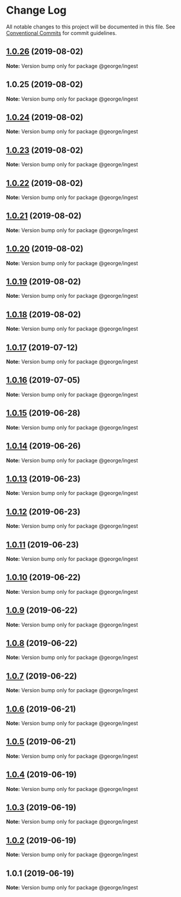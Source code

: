 # Change Log

All notable changes to this project will be documented in this file.
See [Conventional Commits](https://conventionalcommits.org) for commit guidelines.

## [1.0.26](https://github.com/ThreeMammals/george/compare/@george/ingest@1.0.25...@george/ingest@1.0.26) (2019-08-02)

**Note:** Version bump only for package @george/ingest





## 1.0.25 (2019-08-02)

**Note:** Version bump only for package @george/ingest





## [1.0.24](https://github.com/TomPallister/george/compare/@george/ingest@1.0.23...@george/ingest@1.0.24) (2019-08-02)

**Note:** Version bump only for package @george/ingest





## [1.0.23](https://github.com/TomPallister/george/compare/@george/ingest@1.0.22...@george/ingest@1.0.23) (2019-08-02)

**Note:** Version bump only for package @george/ingest





## [1.0.22](https://github.com/TomPallister/george/compare/@george/ingest@1.0.21...@george/ingest@1.0.22) (2019-08-02)

**Note:** Version bump only for package @george/ingest





## [1.0.21](https://github.com/TomPallister/george/compare/@george/ingest@1.0.20...@george/ingest@1.0.21) (2019-08-02)

**Note:** Version bump only for package @george/ingest





## [1.0.20](https://github.com/TomPallister/george/compare/@george/ingest@1.0.19...@george/ingest@1.0.20) (2019-08-02)

**Note:** Version bump only for package @george/ingest





## [1.0.19](https://github.com/TomPallister/george/compare/@george/ingest@1.0.18...@george/ingest@1.0.19) (2019-08-02)

**Note:** Version bump only for package @george/ingest





## [1.0.18](https://github.com/TomPallister/george/compare/@george/ingest@1.0.17...@george/ingest@1.0.18) (2019-08-02)

**Note:** Version bump only for package @george/ingest





## [1.0.17](https://github.com/TomPallister/george/compare/@george/ingest@1.0.16...@george/ingest@1.0.17) (2019-07-12)

**Note:** Version bump only for package @george/ingest





## [1.0.16](https://github.com/TomPallister/george/compare/@george/ingest@1.0.15...@george/ingest@1.0.16) (2019-07-05)

**Note:** Version bump only for package @george/ingest





## [1.0.15](https://github.com/TomPallister/george/compare/@george/ingest@1.0.14...@george/ingest@1.0.15) (2019-06-28)

**Note:** Version bump only for package @george/ingest





## [1.0.14](https://github.com/TomPallister/george/compare/@george/ingest@1.0.13...@george/ingest@1.0.14) (2019-06-26)

**Note:** Version bump only for package @george/ingest





## [1.0.13](https://github.com/TomPallister/george/compare/@george/ingest@1.0.12...@george/ingest@1.0.13) (2019-06-23)

**Note:** Version bump only for package @george/ingest





## [1.0.12](https://github.com/TomPallister/george/compare/@george/ingest@1.0.11...@george/ingest@1.0.12) (2019-06-23)

**Note:** Version bump only for package @george/ingest





## [1.0.11](https://github.com/TomPallister/george/compare/@george/ingest@1.0.10...@george/ingest@1.0.11) (2019-06-23)

**Note:** Version bump only for package @george/ingest





## [1.0.10](https://github.com/TomPallister/george/compare/@george/ingest@1.0.9...@george/ingest@1.0.10) (2019-06-22)

**Note:** Version bump only for package @george/ingest





## [1.0.9](https://github.com/TomPallister/george/compare/@george/ingest@1.0.8...@george/ingest@1.0.9) (2019-06-22)

**Note:** Version bump only for package @george/ingest





## [1.0.8](https://github.com/TomPallister/george/compare/@george/ingest@1.0.7...@george/ingest@1.0.8) (2019-06-22)

**Note:** Version bump only for package @george/ingest





## [1.0.7](https://github.com/TomPallister/george/compare/@george/ingest@1.0.6...@george/ingest@1.0.7) (2019-06-22)

**Note:** Version bump only for package @george/ingest





## [1.0.6](https://github.com/TomPallister/george/compare/@george/ingest@1.0.5...@george/ingest@1.0.6) (2019-06-21)

**Note:** Version bump only for package @george/ingest





## [1.0.5](https://github.com/TomPallister/george/compare/@george/ingest@1.0.4...@george/ingest@1.0.5) (2019-06-21)

**Note:** Version bump only for package @george/ingest





## [1.0.4](https://github.com/TomPallister/george/compare/@george/ingest@1.0.3...@george/ingest@1.0.4) (2019-06-19)

**Note:** Version bump only for package @george/ingest





## [1.0.3](https://github.com/TomPallister/george/compare/@george/ingest@1.0.2...@george/ingest@1.0.3) (2019-06-19)

**Note:** Version bump only for package @george/ingest





## [1.0.2](https://github.com/TomPallister/george/compare/@george/ingest@1.0.1...@george/ingest@1.0.2) (2019-06-19)

**Note:** Version bump only for package @george/ingest





## 1.0.1 (2019-06-19)

**Note:** Version bump only for package @george/ingest
